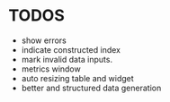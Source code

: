 TODOS
=====

* show errors
* indicate constructed index
* mark invalid data inputs.
* metrics window
* auto resizing table and widget
* better and structured data generation
